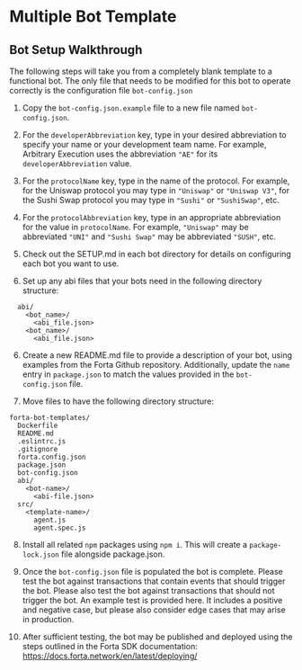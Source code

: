 # Multiple Bot Template

## Bot Setup Walkthrough

The following steps will take you from a completely blank template to a functional bot.  The only file that
needs to be modified for this bot to operate correctly is the configuration file `bot-config.json`

1. Copy the `bot-config.json.example` file to a new file named `bot-config.json`.

2. For the `developerAbbreviation` key, type in your desired abbreviation to specify your name or your development
team name.  For example, Arbitrary Execution uses the abbreviation `"AE"` for its `developerAbbreviation` value.

3. For the `protocolName` key, type in the name of the protocol.  For example, for the Uniswap protocol you may
type in `"Uniswap"` or `"Uniswap V3"`, for the Sushi Swap protocol you may type in `"Sushi"` or `"SushiSwap"`, etc.

4. For the `protocolAbbreviation` key, type in an appropriate abbreviation for the value in `protocolName`.  For
example, `"Uniswap"` may be abbreviated `"UNI"` and `"Sushi Swap"` may be abbreviated `"SUSH"`, etc.

5. Check out the SETUP.md in each bot directory for details on configuring each bot you want to use.

6. Set up any abi files that your bots need in the following directory structure:
```text
  abi/
    <bot_name>/
      <abi_file.json>
    <bot_name>/
      <abi_file.json>
```

6. Create a new README.md file to provide a description of your bot, using examples from the Forta Github
repository.  Additionally, update the `name` entry in `package.json` to match the values provided in the
`bot-config.json` file.

7. Move files to have the following directory structure:
  ```text
  forta-bot-templates/
    Dockerfile
    README.md
    .eslintrc.js
    .gitignore
    forta.config.json
    package.json
    bot-config.json
    abi/
      <bot-name>/
        <abi-file.json>
    src/
      <template-name>/
        agent.js
        agent.spec.js
 ```

8. Install all related `npm` packages using `npm i`.  This will create a `package-lock.json` file alongside
package.json.

9. Once the `bot-config.json` file is populated the bot is complete.  Please test the bot against transactions
that contain events that should trigger the bot.  Please also test the bot against transactions that should
not trigger the bot.  An example test is provided here.  It includes a positive and negative case, but please also
consider edge cases that may arise in production.

10. After sufficient testing, the bot may be published and deployed using the steps outlined in the Forta SDK
documentation:
  <https://docs.forta.network/en/latest/deploying/>
